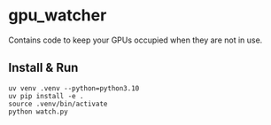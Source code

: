 # gpu_watcher
Contains code to keep your GPUs occupied when they are not in use.

## Install & Run

```
uv venv .venv --python=python3.10
uv pip install -e .
source .venv/bin/activate
python watch.py
```
